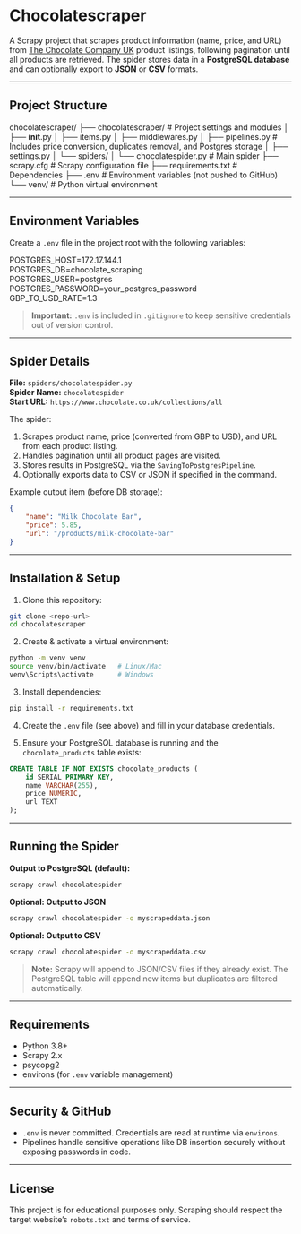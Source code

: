# Chocolatescraper

A Scrapy project that scrapes product information (name, price, and URL) from [The Chocolate Company UK](https://www.chocolate.co.uk/collections/all) product listings, following pagination until all products are retrieved. The spider stores data in a **PostgreSQL database** and can optionally export to **JSON** or **CSV** formats.

---

## Project Structure

chocolatescraper/
├── chocolatescraper/           # Project settings and modules
│   ├── __init__.py
│   ├── items.py
│   ├── middlewares.py
│   ├── pipelines.py           # Includes price conversion, duplicates removal, and Postgres storage
│   ├── settings.py
│   └── spiders/
│       └── chocolatespider.py  # Main spider
├── scrapy.cfg                  # Scrapy configuration file
├── requirements.txt            # Dependencies
├── .env                        # Environment variables (not pushed to GitHub)
└── venv/                       # Python virtual environment

---

## Environment Variables

Create a `.env` file in the project root with the following variables:

POSTGRES_HOST=172.17.144.1  
POSTGRES_DB=chocolate_scraping  
POSTGRES_USER=postgres  
POSTGRES_PASSWORD=your_postgres_password  
GBP_TO_USD_RATE=1.3  

> **Important:** `.env` is included in `.gitignore` to keep sensitive credentials out of version control.

---

## Spider Details

**File:** `spiders/chocolatespider.py`  
**Spider Name:** `chocolatespider`  
**Start URL:** `https://www.chocolate.co.uk/collections/all`  

The spider:

1. Scrapes product name, price (converted from GBP to USD), and URL from each product listing.  
2. Handles pagination until all product pages are visited.  
3. Stores results in PostgreSQL via the `SavingToPostgresPipeline`.  
4. Optionally exports data to CSV or JSON if specified in the command.  

Example output item (before DB storage):

```json
{
    "name": "Milk Chocolate Bar",
    "price": 5.85,
    "url": "/products/milk-chocolate-bar"
}
```

---

## Installation & Setup

1. Clone this repository:  
```bash
git clone <repo-url>
cd chocolatescraper
```

2. Create & activate a virtual environment:  
```bash
python -m venv venv
source venv/bin/activate   # Linux/Mac
venv\Scripts\activate      # Windows
```

3. Install dependencies:  
```bash
pip install -r requirements.txt
```

4. Create the `.env` file (see above) and fill in your database credentials.  

5. Ensure your PostgreSQL database is running and the `chocolate_products` table exists:  
```sql
CREATE TABLE IF NOT EXISTS chocolate_products (
    id SERIAL PRIMARY KEY,
    name VARCHAR(255),
    price NUMERIC,
    url TEXT
);
```

---

## Running the Spider

**Output to PostgreSQL (default):**  
```bash
scrapy crawl chocolatespider
```

**Optional: Output to JSON**  
```bash
scrapy crawl chocolatespider -o myscrapeddata.json
```

**Optional: Output to CSV**  
```bash
scrapy crawl chocolatespider -o myscrapeddata.csv
```

> **Note:** Scrapy will append to JSON/CSV files if they already exist. The PostgreSQL table will append new items but duplicates are filtered automatically.

---

## Requirements

- Python 3.8+  
- Scrapy 2.x  
- psycopg2  
- environs (for `.env` variable management)

---

## Security & GitHub

- `.env` is never committed. Credentials are read at runtime via `environs`.  
- Pipelines handle sensitive operations like DB insertion securely without exposing passwords in code.

---

## License

This project is for educational purposes only. Scraping should respect the target website’s `robots.txt` and terms of service.
